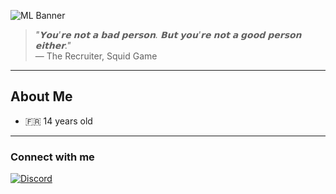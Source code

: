 ![ML Banner](https://i.pinimg.com/736x/e5/d5/7f/e5d57f1d6175bfb53a79a61ac1b8558d.jpg)

> _"𝗬𝗼𝘂'𝗿𝗲 𝗻𝗼𝘁 𝗮 𝗯𝗮𝗱 𝗽𝗲𝗿𝘀𝗼𝗻. 𝗕𝘂𝘁 𝘆𝗼𝘂'𝗿𝗲 𝗻𝗼𝘁 𝗮 𝗴𝗼𝗼𝗱 𝗽𝗲𝗿𝘀𝗼𝗻 𝗲𝗶𝘁𝗵𝗲𝗿."_  
> ― The Recruiter, Squid Game

---

## About Me
- 🇫🇷 14 years old

---

### Connect with me
[![Discord](https://img.shields.io/badge/Discord-skyrock.fm-5865F2?style=for-the-badge&logo=discord&logoColor=white)](https://discord.com/users/1331352861619257345)
